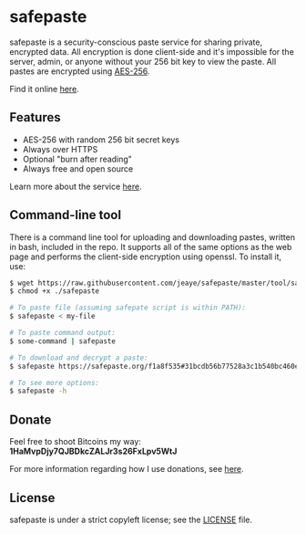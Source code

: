 # safepaste

safepaste is a security-conscious paste service for sharing private, encrypted data. All encryption is done client-side and it's impossible for the server, admin, or anyone without your 256 bit key to view the paste. All pastes are encrypted using [AES-256](https://en.wikipedia.org/wiki/Advanced_Encryption_Standard).

Find it online [here](https://safepaste.org).

## Features

* AES-256 with random 256 bit secret keys
* Always over HTTPS
* Optional "burn after reading"
* Always free and open source

Learn more about the service
[here](https://safepaste.org/14e3c3ce#371864573d2a445868316521cc3cc374413f3eb04978281c964527cdc79a64bb).

## Command-line tool

There is a command line tool for uploading and downloading pastes, written in
bash, included in the repo. It supports all of the same options as the web page
and performs the client-side encryption using openssl. To install it, use:

```bash
$ wget https://raw.githubusercontent.com/jeaye/safepaste/master/tool/safepaste
$ chmod +x ./safepaste

# To paste file (assuming safepate script is within PATH):
$ safepaste < my-file

# To paste command output:
$ some-command | safepaste

# To download and decrypt a paste:
$ safepaste https://safepaste.org/f1a8f535#31bcdb56b77528a3c1b540bc460ed07d5b74fcf65eb91733bc4d10884e764caf

# To see more options:
$ safepaste -h
```

## Donate
Feel free to shoot Bitcoins my way: **1HaMvpDjy7QJBDkcZALJr3s26FxLpv5WtJ**

For more information regarding how I use donations, see
[here](http://jeaye.com/donate/).

## License
safepaste is under a strict copyleft license; see the
[LICENSE](https://github.com/jeaye/safepaste/blob/master/LICENSE) file.
